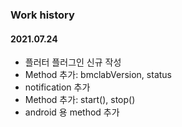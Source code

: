 ### Work history

#### 2021.07.24
- 플러터 플러그인 신규 작성
- Method 추가: bmclabVersion, status
- notification 추가
- Method 추가: start(), stop()
- android 용 method 추가

